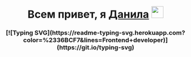 <h1 align="center">Всем привет, я <a href="https://daniilshat.ru/" target="_blank">Данила</a> 
<img src="https://github.com/blackcater/blackcater/raw/main/images/Hi.gif" height="32"/></h1>
<h3 align="center">[![Typing SVG](https://readme-typing-svg.herokuapp.com?color=%2336BCF7&lines=Frontend+developer)](https://git.io/typing-svg)</h3>
